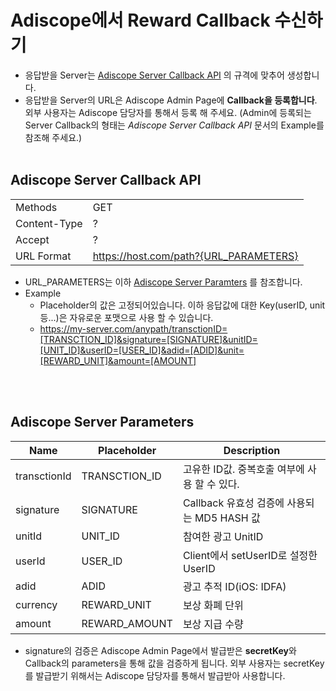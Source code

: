 # Adiscope에서 Reward Callback 수신하기

* 응답받을 Server는 [Adiscope Server Callback API]() 의 규격에 맞추어 생성합니다.
* 응답받을 Server의 URL은 Adiscope Admin Page에 **Callback을 등록합니다**. 외부 사용자는 Adiscope 담당자를 통해서 등록 해 주세요. (Admin에 등록되는 Server Callback의 형태는 *Adiscope Server Callback API* 문서의 Example를 참조해 주세요.)
<br><br>

## Adiscope Server Callback API
|||
|--|--|
|Methods|GET|
|Content-Type|?|
|Accept|?|
|URL Format|https://host.com/path?{URL_PARAMETERS}|

* URL_PARAMETERS는 이하 [Adiscope Server Paramters](https://) 를 참조합니다.
* Example
    * Placeholder의 값은 고정되어있습니다. 이하 응답값에 대한 Key(userID, unit 등...)은 자유로운 포맷으로 사용 할 수 있습니다.
    * https://my-server.com/anypath/transctionID=[TRANSCTION_ID]&signature=[SIGNATURE]&unitID=[UNIT_ID]&userID=[USER_ID]&adid=[ADID]&unit=[REWARD_UNIT]&amount=[AMOUNT]

<br><br>

## Adiscope Server Parameters
|Name|Placeholder|Description|
|--|--|--|
|transctionId|TRANSCTION_ID|고유한 ID값. 중복호출 여부에 사용 할 수 있다.|
|signature|SIGNATURE|Callback 유효성 검증에 사용되는 MD5 HASH 값|
|unitId|UNIT_ID|참여한 광고 UnitID|
|userId|USER_ID|Client에서 setUserID로 설정한 UserID|
|adid|ADID|광고 추적 ID(iOS: IDFA)|
|currency|REWARD_UNIT|보상 화폐 단위|
|amount|REWARD_AMOUNT|보상 지급 수량|

* signature의 검증은 Adiscope Admin Page에서 발급받은 **secretKey**와 Callback의 parameters을 통해 값을 검증하게 됩니다. 외부 사용자는 secretKey를 발급받기 위해서는 Adiscope 담당자를 통해서 발급받아 사용합니다.